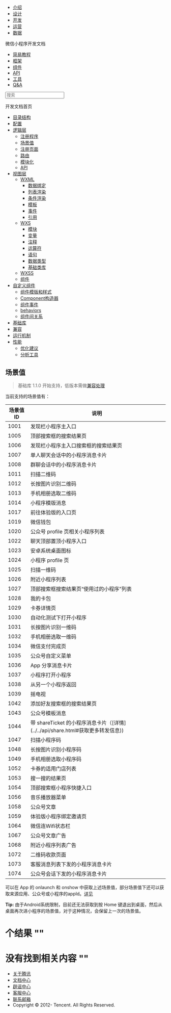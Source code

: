 <div class="book with-summary">

<div class="head">

<div class="head_box">

# [](javascript:; "_('微信公众平台 小程序')")

<div class="header_ctrls">

*   [介绍](https://mp.weixin.qq.com/debug/wxadoc/introduction/index.html)
*   [设计](https://mp.weixin.qq.com/debug/wxadoc/design/index.html)
*   [开发](https://mp.weixin.qq.com/debug/wxadoc/dev/index.html)
*   [运营](https://mp.weixin.qq.com/debug/wxadoc/product/index.html)
*   [数据](https://mp.weixin.qq.com/debug/wxadoc/analysis/index.html)

</div>

</div>

</div>

<div class="sub_nav_box">

<div class="sub_nav_inner">

<div class="book-summary-opr" id="js-book-summary-opr"><a class="book-summary-btn"></a></div>

<div class="top_sub_nav">

<div class="top_title_wap"><span class="icon_title icon_dev"></span>

微信小程序开发文档

</div>

*   [简易教程](../../)
*   [框架](../MINA.html)
*   [组件](../../component/)
*   [API](../../api/)
*   [工具](../../devtools/devtools.html)
*   [Q&A](../../qa.html)

</div>

<div id="book-search-input" role="search">

<form><label for="search-input" class="search-icon" id="js-search-icon"></label><input type="text" id="search-input" name="search-input" placeholder="搜索"> </form>

</div>

</div>

</div>

<div class="book-summary">

<div class="book-summary-home" id="js-summary-home"><a><span class="icon_home_s icon_dev"></span><span class="s_title_2">开发文档首页</span></a></div>

<nav role="navigation">

*   [目录结构](../structure.html)
*   [配置](../config.html)
*   [逻辑层](./)
    *   [注册程序](app.html)
    *   [场景值](scene.html)
    *   [注册页面](page.html)
    *   [路由](route.html)
    *   [模块化](module.html)
    *   [API](api.html)
*   [视图层](../view/)
    *   [WXML](../view/wxml/)
        *   [数据绑定](../view/wxml/data.html)
        *   [列表渲染](../view/wxml/list.html)
        *   [条件渲染](../view/wxml/conditional.html)
        *   [模板](../view/wxml/template.html)
        *   [事件](../view/wxml/event.html)
        *   [引用](../view/wxml/import.html)
    *   [WXS](../view/wxs/)
        *   [模块](../view/wxs/01wxs-module.html)
        *   [变量](../view/wxs/02variate.html)
        *   [注释](../view/wxs/03annotation.html)
        *   [运算符](../view/wxs/04operator.html)
        *   [语句](../view/wxs/05statement.html)
        *   [数据类型](../view/wxs/06datatype.html)
        *   [基础类库](../view/wxs/07basiclibrary.html)
    *   [WXSS](../view/wxss.html)
    *   [组件](../view/component.html)
*   [自定义组件](../custom-component/)
    *   [组件模版和样式](../custom-component/wxml-wxss.html)
    *   [Component构造器](../custom-component/component.html)
    *   [组件事件](../custom-component/events.html)
    *   [behaviors](../custom-component/behaviors.html)
    *   [组件间关系](../custom-component/relations.html)
*   [基础库](../client-lib.html)
*   [兼容](../compatibility.html)
*   [运行机制](../operating-mechanism.html)
*   [性能](../performance/)
    *   [优化建议](../performance/tips.html)
    *   [分析工具](../performance/tools.html)

</nav>

</div>

<div class="book-body">

<div class="body-inner">

<div class="page-wrapper" tabindex="-1" role="main">

<div class="page-inner">

<div id="book-search-results">

<div class="search-noresults">

<section class="normal markdown-section">

# 场景值

> 基础库 1.1.0 开始支持，低版本需做[兼容处理](../compatibility.html)

当前支持的场景值有：

<table>

<thead>

<tr>

<th>场景值ID</th>

<th>说明</th>

</tr>

</thead>

<tbody>

<tr>

<td>1001</td>

<td>发现栏小程序主入口</td>

</tr>

<tr>

<td>1005</td>

<td>顶部搜索框的搜索结果页</td>

</tr>

<tr>

<td>1006</td>

<td>发现栏小程序主入口搜索框的搜索结果页</td>

</tr>

<tr>

<td>1007</td>

<td>单人聊天会话中的小程序消息卡片</td>

</tr>

<tr>

<td>1008</td>

<td>群聊会话中的小程序消息卡片</td>

</tr>

<tr>

<td>1011</td>

<td>扫描二维码</td>

</tr>

<tr>

<td>1012</td>

<td>长按图片识别二维码</td>

</tr>

<tr>

<td>1013</td>

<td>手机相册选取二维码</td>

</tr>

<tr>

<td>1014</td>

<td>小程序模版消息</td>

</tr>

<tr>

<td>1017</td>

<td>前往体验版的入口页</td>

</tr>

<tr>

<td>1019</td>

<td>微信钱包</td>

</tr>

<tr>

<td>1020</td>

<td>公众号 profile 页相关小程序列表</td>

</tr>

<tr>

<td>1022</td>

<td>聊天顶部置顶小程序入口</td>

</tr>

<tr>

<td>1023</td>

<td>安卓系统桌面图标</td>

</tr>

<tr>

<td>1024</td>

<td>小程序 profile 页</td>

</tr>

<tr>

<td>1025</td>

<td>扫描一维码</td>

</tr>

<tr>

<td>1026</td>

<td>附近小程序列表</td>

</tr>

<tr>

<td>1027</td>

<td>顶部搜索框搜索结果页“使用过的小程序”列表</td>

</tr>

<tr>

<td>1028</td>

<td>我的卡包</td>

</tr>

<tr>

<td>1029</td>

<td>卡券详情页</td>

</tr>

<tr>

<td>1030</td>

<td>自动化测试下打开小程序</td>

</tr>

<tr>

<td>1031</td>

<td>长按图片识别一维码</td>

</tr>

<tr>

<td>1032</td>

<td>手机相册选取一维码</td>

</tr>

<tr>

<td>1034</td>

<td>微信支付完成页</td>

</tr>

<tr>

<td>1035</td>

<td>公众号自定义菜单</td>

</tr>

<tr>

<td>1036</td>

<td>App 分享消息卡片</td>

</tr>

<tr>

<td>1037</td>

<td>小程序打开小程序</td>

</tr>

<tr>

<td>1038</td>

<td>从另一个小程序返回</td>

</tr>

<tr>

<td>1039</td>

<td>摇电视</td>

</tr>

<tr>

<td>1042</td>

<td>添加好友搜索框的搜索结果页</td>

</tr>

<tr>

<td>1043</td>

<td>公众号模板消息</td>

</tr>

<tr>

<td>1044</td>

<td>带 shareTicket 的小程序消息卡片（[详情](../../api/share.html#获取更多转发信息))</td>

</tr>

<tr>

<td>1047</td>

<td>扫描小程序码</td>

</tr>

<tr>

<td>1048</td>

<td>长按图片识别小程序码</td>

</tr>

<tr>

<td>1049</td>

<td>手机相册选取小程序码</td>

</tr>

<tr>

<td>1052</td>

<td>卡券的适用门店列表</td>

</tr>

<tr>

<td>1053</td>

<td>搜一搜的结果页</td>

</tr>

<tr>

<td>1054</td>

<td>顶部搜索框小程序快捷入口</td>

</tr>

<tr>

<td>1056</td>

<td>音乐播放器菜单</td>

</tr>

<tr>

<td>1058</td>

<td>公众号文章</td>

</tr>

<tr>

<td>1059</td>

<td>体验版小程序绑定邀请页</td>

</tr>

<tr>

<td>1064</td>

<td>微信连Wifi状态栏</td>

</tr>

<tr>

<td>1067</td>

<td>公众号文章广告</td>

</tr>

<tr>

<td>1068</td>

<td>附近小程序列表广告</td>

</tr>

<tr>

<td>1072</td>

<td>二维码收款页面</td>

</tr>

<tr>

<td>1073</td>

<td>客服消息列表下发的小程序消息卡片</td>

</tr>

<tr>

<td>1074</td>

<td>公众号会话下发的小程序消息卡片</td>

</tr>

</tbody>

</table>

可以在 App 的 onlaunch 和 onshow 中获取上述场景值，部分场景值下还可以获取来源应用、公众号或小程序的appId。[详见](app.html)

**Tip:** 由于Android系统限制，目前还无法获取到按 Home 键退出到桌面，然后从桌面再次进小程序的场景值，对于这种情况，会保留上一次的场景值。

</section>

</div>

<div class="search-results">

<div class="has-results">

# <span class="search-results-count"></span>个结果 "<span class="search-query"></span>"

</div>

<div class="no-results">

# 没有找到相关内容 "<span class="search-query"></span>"

</div>

</div>

</div>

</div>

</div>

<div class="foot" id="footer">

*   [关于腾讯](http://www.tencent.com/zh-cn/index.shtml)
*   [文档中心](https://mp.weixin.qq.com/debug/wxadoc/introduction/index.html?t=1484641676&)
*   [辟谣中心](https://mp.weixin.qq.com/cgi-bin/opshowpage?action=dispelinfo&lang=zh_CN&begin=1&count=9)
*   [客服中心](http://kf.qq.com/faq/120911VrYVrA1509086vyumm.html)
*   [联系邮箱](mailto:weixinmp@qq.com)
*   Copyright © 2012-<span id="s_copyright_year"></span> Tencent. All Rights Reserved.

</div>

</div>

[](app.html)[](page.html)</div>

</div>